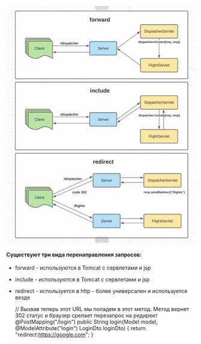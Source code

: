 ![forward include redirect.png](015scr%2Fforward%20include%20redirect.png)

#### Существуют три вида перенаправления запросов:
- forward - используются в Tomcat с сервлетами и jsp
- include - используются в Tomcat с сервлетами и jsp
- redirect - используется в http - более универсален и используется везде


    // Вызвав теперь этот URL мы попадем в этот метод. Метод вернет 302 статус и браузер срелает перезапрос на редирект
    @PostMapping("/login")
    public String login(Model model, @ModelAttribute("login") LoginDto loginDto) {
    return "redirect:https://google.com";
    }
